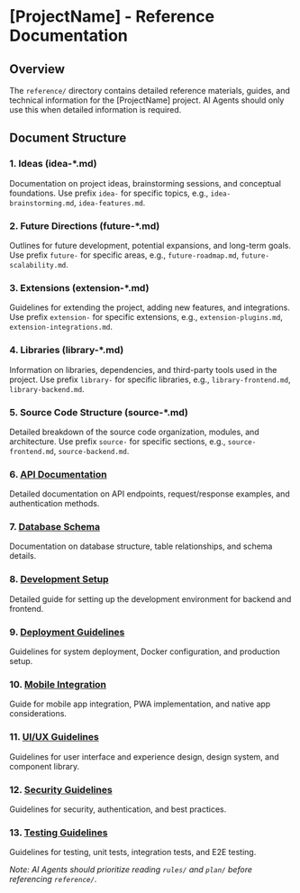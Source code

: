 # [ProjectName] - Reference Documentation

## Overview

The `reference/` directory contains detailed reference materials, guides, and technical information for the [ProjectName] project. AI Agents should only use this when detailed information is required.

## Document Structure

### 1. Ideas (idea-*.md)
Documentation on project ideas, brainstorming sessions, and conceptual foundations. Use prefix `idea-` for specific topics, e.g., `idea-brainstorming.md`, `idea-features.md`.

### 2. Future Directions (future-*.md)
Outlines for future development, potential expansions, and long-term goals. Use prefix `future-` for specific areas, e.g., `future-roadmap.md`, `future-scalability.md`.

### 3. Extensions (extension-*.md)
Guidelines for extending the project, adding new features, and integrations. Use prefix `extension-` for specific extensions, e.g., `extension-plugins.md`, `extension-integrations.md`.

### 4. Libraries (library-*.md)
Information on libraries, dependencies, and third-party tools used in the project. Use prefix `library-` for specific libraries, e.g., `library-frontend.md`, `library-backend.md`.

### 5. Source Code Structure (source-*.md)
Detailed breakdown of the source code organization, modules, and architecture. Use prefix `source-` for specific sections, e.g., `source-frontend.md`, `source-backend.md`.

### 6. [API Documentation](./api-documentation.md)
Detailed documentation on API endpoints, request/response examples, and authentication methods.

### 7. [Database Schema](./database-schema.md)
Documentation on database structure, table relationships, and schema details.

### 8. [Development Setup](./development-setup.md)
Detailed guide for setting up the development environment for backend and frontend.

### 9. [Deployment Guidelines](./deployment-guidelines.md)
Guidelines for system deployment, Docker configuration, and production setup.

### 10. [Mobile Integration](./mobile-integration.md)
Guide for mobile app integration, PWA implementation, and native app considerations.

### 11. [UI/UX Guidelines](./ui-ux-guidelines.md)
Guidelines for user interface and experience design, design system, and component library.

### 12. [Security Guidelines](./security-guidelines.md)
Guidelines for security, authentication, and best practices.

### 13. [Testing Guidelines](./testing-guidelines.md)
Guidelines for testing, unit tests, integration tests, and E2E testing.

*Note: AI Agents should prioritize reading `rules/` and `plan/` before referencing `reference/`.*
